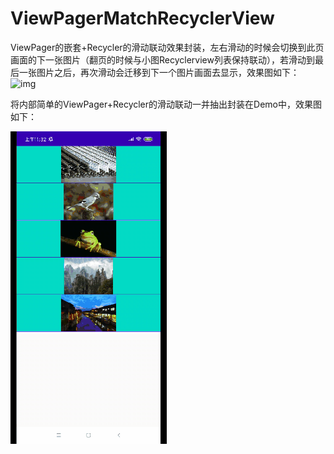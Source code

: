 # ViewPagerMatchRecyclerView

ViewPager的嵌套+Recycler的滑动联动效果封装，左右滑动的时候会切换到此页画面的下一张图片（翻页的时候与小图Recyclerview列表保持联动），若滑动到最后一张图片之后，再次滑动会迁移到下一个图片画面去显示，效果图如下：
![img](https://github.com/crystalyf/ViewPagerMatchRecyclerView/blob/master/vv.gif)



将内部简单的ViewPager+Recycler的滑动联动一并抽出封装在Demo中，效果图如下：

![img](https://github.com/crystalyf/ViewPagerMatchRecyclerView/blob/master/vr.gif)

